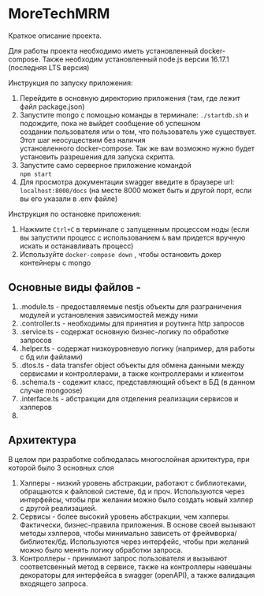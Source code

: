 ﻿# MoreTechMRM
Краткое описание проекта.

Для работы проекта необходимо иметь установленный docker-compose.
Также необходим установленный node.js версии 16.17.1 (последняя LTS версия)

Инструкция по запуску приложения:
1) Перейдите в основную директорию приложения (там, где лежит файл package.json)
2) Запустите mongo с помощью команды в терминале:
   ```./startdb.sh```
   и подождите, пока не выйдет сообщение об успешном  
   создании пользователя или о том, что пользователь уже существует. Этот шаг неосуществим без наличия  
   установленного docker-compose. Так же вам возможно нужно будет установить разрешения для запуска скрипта.
3) Запустите само серверное приложение командой  
   ```npm start```
4) Для просмотра документации swagger введите в браузере url: ```localhost:8000/docs``` (на месте 8000 может быть и другой порт, если вы его указали в .env файле)

Инструкция по остановке приложения:
1) Нажмите ```Ctrl+C``` в терминале с запущенным процессом ноды (если вы запустили процесс с использованием
   ```&```
   вам придется вручную искать и останавливать процесс)
2) Используйте
   ```docker-compose down```
   , чтобы остановить докер контейнеры с mongo

## Основные виды файлов -
1) .module.ts - предоставляемые nestjs объекты для разграничения модулей и установления зависимостей между ними
2) .controller.ts - необходимы для принятия и роутинга http запросов
3) .service.ts - содержат основную бизнес-логику по обработке запросов
4) .helper.ts - содержат низкоуровневую логику (например, для работы с бд или файлами)
5) .dtos.ts - data transfer object объекты для обмена данными между сервисами и контроллерами, а также контроллерами и клиентом
6) .schema.ts - содежит класс, представляющий объект в БД (в данном случае mongoose)
7) .interface.ts - абстракции для отделения реализации сервисов и хэлперов
8)
## Архитектура
В целом при разработке соблюдалась многослойная архитектура, при которой было 3 основных слоя

1) Хэлперы - низкий уровень абстракции, работают с библиотеками, обращаются к файловой системе, бд и проч. Используются через интерфейсы, чтобы при желании можно было создать новый хэлпер с другой реализацией.
2) Сервисы - более высокий уровень абстракции, чем хэлперы. Фактически, бизнес-правила приложения. В основе своей вызывают методы хэлперов, чтобы минимально зависеть от фреймворка/библиотек/бд. Используются через интерфейс, чтобы при желаний можно было менять логику обработки запроса.
3) Контроллеры - принимают запрос пользователя и вызывают соответсвенный метод в сервисе, также на контроллеры навешаны декораторы для интерфейса в swagger (openAPI), а также валидация входящего запроса.
